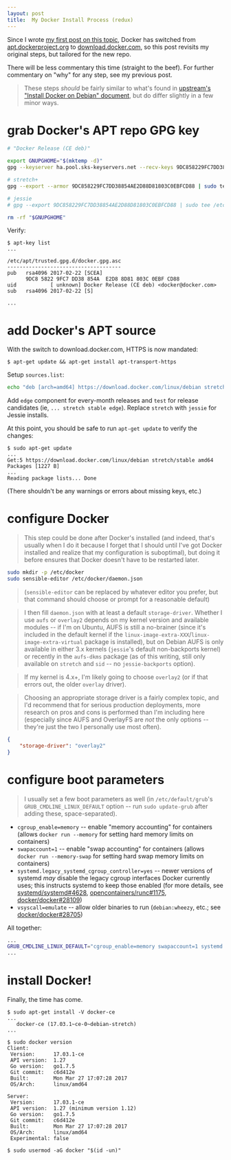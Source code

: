 ```yaml
---
layout: post
title:  My Docker Install Process (redux)
---
```


Since I wrote [my first post on this topic](/post/2016/12/07/docker-setup.html), Docker has switched from [apt.dockerproject.org](https://apt.dockerproject.org/repo) to [download.docker.com](https://download.docker.com/linux/debian), so this post revisits my original steps, but tailored for the new repo.

There will be less commentary this time (straight to the beef).  For further commentary on "why" for any step, see my previous post.

> These steps _should_ be fairly similar to what's found in [upstream's "Install Docker on Debian" document](https://docs.docker.com/engine/installation/linux/debian/), but do differ slightly in a few minor ways.

# grab Docker's APT repo GPG key

```bash
# "Docker Release (CE deb)"

export GNUPGHOME="$(mktemp -d)"
gpg --keyserver ha.pool.sks-keyservers.net --recv-keys 9DC858229FC7DD38854AE2D88D81803C0EBFCD88

# stretch+
gpg --export --armor 9DC858229FC7DD38854AE2D88D81803C0EBFCD88 | sudo tee /etc/apt/trusted.gpg.d/docker.gpg.asc

# jessie
# gpg --export 9DC858229FC7DD38854AE2D88D81803C0EBFCD88 | sudo tee /etc/apt/trusted.gpg.d/docker.gpg > /dev/null

rm -rf "$GNUPGHOME"
```

Verify:

```console
$ apt-key list
...

/etc/apt/trusted.gpg.d/docker.gpg.asc
-------------------------------------
pub   rsa4096 2017-02-22 [SCEA]
      9DC8 5822 9FC7 DD38 854A  E2D8 8D81 803C 0EBF CD88
uid           [ unknown] Docker Release (CE deb) <docker@docker.com>
sub   rsa4096 2017-02-22 [S]

...
```

# add Docker's APT source

With the switch to download.docker.com, HTTPS is now mandated:

```console
$ apt-get update && apt-get install apt-transport-https
```

Setup `sources.list`:

```bash
echo "deb [arch=amd64] https://download.docker.com/linux/debian stretch stable" | sudo tee /etc/apt/sources.list.d/docker.list
```

Add `edge` component for every-month releases and `test` for release candidates (ie, `... stretch stable edge`).
Replace `stretch` with `jessie` for Jessie installs.

At this point, you should be safe to run `apt-get update` to verify the changes:

```console
$ sudo apt-get update
...
Get:5 https://download.docker.com/linux/debian stretch/stable amd64 Packages [1227 B]
...
Reading package lists... Done
```

(There shouldn't be any warnings or errors about missing keys, etc.)

# configure Docker

> This step could be done after Docker's installed (and indeed, that's usually when I do it because I forget that I should until I've got Docker installed and realize that my configuration is suboptimal), but doing it before ensures that Docker doesn't have to be restarted later.

```bash
sudo mkdir -p /etc/docker
sudo sensible-editor /etc/docker/daemon.json
```

> (`sensible-editor` can be replaced by whatever editor you prefer, but that command should choose or prompt for a reasonable default)

> I then fill `daemon.json` with at least a default `storage-driver`.  Whether I use `aufs` or `overlay2` depends on my kernel version and available modules -- if I'm on Ubuntu, AUFS is still a no-brainer (since it's included in the default kernel if the `linux-image-extra-XXX`/`linux-image-extra-virtual` package is installed), but on Debian AUFS is only available in either 3.x kernels (`jessie`'s default non-backports kernel) or recently in the `aufs-dkms` package (as of this writing, still only available on `stretch` and `sid` -- no `jessie-backports` option).

> If my kernel is 4.x+, I'm likely going to choose `overlay2` (or if that errors out, the older `overlay` driver).

> Choosing an appropriate storage driver is a fairly complex topic, and I'd recommend that for serious production deployments, more research on pros and cons is performed than I'm including here (especially since AUFS and OverlayFS are _not_ the only options -- they're just the two I personally use most often).

```json
{
	"storage-driver": "overlay2"
}
```

# configure boot parameters

> I usually set a few boot parameters as well (in `/etc/default/grub`'s `GRUB_CMDLINE_LINUX_DEFAULT` option -- run `sudo update-grub` after adding these, space-separated).

- `cgroup_enable=memory` -- enable "memory accounting" for containers (allows `docker run --memory` for setting hard memory limits on containers)
- `swapaccount=1` -- enable "swap accounting" for containers (allows `docker run --memory-swap` for setting hard swap memory limits on containers)
- `systemd.legacy_systemd_cgroup_controller=yes` -- newer versions of systemd _may_ disable the legacy cgroup interfaces Docker currently uses; this instructs systemd to keep those enabled (for more details, see [systemd/systemd#4628](https://github.com/systemd/systemd/pull/4628), [opencontainers/runc#1175](https://github.com/opencontainers/runc/issues/1175), [docker/docker#28109](https://github.com/docker/docker/issues/28109))
- `vsyscall=emulate` -- allow older binaries to run (`debian:wheezy`, etc.; see [docker/docker#28705](https://github.com/docker/docker/issues/28705))

All together:

```sh
...
GRUB_CMDLINE_LINUX_DEFAULT="cgroup_enable=memory swapaccount=1 systemd.legacy_systemd_cgroup_controller=yes vsyscall=emulate"
...
```

# install Docker!

Finally, the time has come.

```console
$ sudo apt-get install -V docker-ce
...
   docker-ce (17.03.1~ce-0~debian-stretch)
...

$ sudo docker version
Client:
 Version:      17.03.1-ce
 API version:  1.27
 Go version:   go1.7.5
 Git commit:   c6d412e
 Built:        Mon Mar 27 17:07:28 2017
 OS/Arch:      linux/amd64

Server:
 Version:      17.03.1-ce
 API version:  1.27 (minimum version 1.12)
 Go version:   go1.7.5
 Git commit:   c6d412e
 Built:        Mon Mar 27 17:07:28 2017
 OS/Arch:      linux/amd64
 Experimental: false

$ sudo usermod -aG docker "$(id -un)"
```
